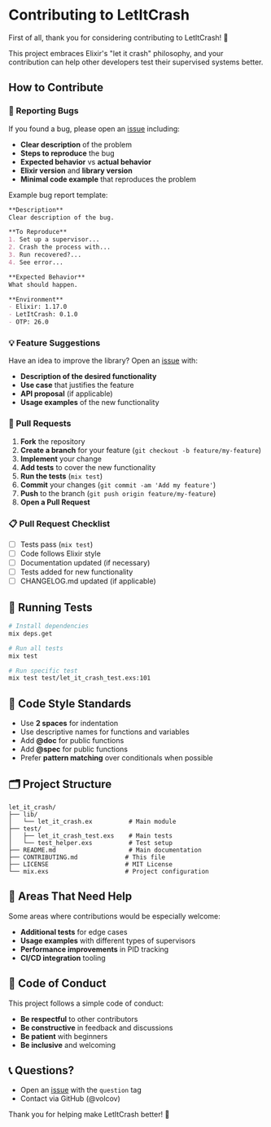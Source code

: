 # Contributing to LetItCrash

First of all, thank you for considering contributing to LetItCrash! 🎉

This project embraces Elixir's "let it crash" philosophy, and your contribution can help other developers test their supervised systems better.

## How to Contribute

### 🐛 Reporting Bugs

If you found a bug, please open an [issue](https://github.com/volcov/let_it_crash/issues) including:

- **Clear description** of the problem
- **Steps to reproduce** the bug
- **Expected behavior** vs **actual behavior**
- **Elixir version** and **library version**
- **Minimal code example** that reproduces the problem

Example bug report template:
```markdown
**Description**
Clear description of the bug.

**To Reproduce**
1. Set up a supervisor...
2. Crash the process with...
3. Run recovered?...
4. See error...

**Expected Behavior**
What should happen.

**Environment**
- Elixir: 1.17.0
- LetItCrash: 0.1.0
- OTP: 26.0
```

### 💡 Feature Suggestions

Have an idea to improve the library? Open an [issue](https://github.com/volcov/let_it_crash/issues) with:

- **Description of the desired functionality**
- **Use case** that justifies the feature
- **API proposal** (if applicable)
- **Usage examples** of the new functionality

### 🔧 Pull Requests

1. **Fork** the repository
2. **Create a branch** for your feature (`git checkout -b feature/my-feature`)
3. **Implement** your change
4. **Add tests** to cover the new functionality
5. **Run the tests** (`mix test`)
6. **Commit** your changes (`git commit -am 'Add my feature'`)
7. **Push** to the branch (`git push origin feature/my-feature`)
8. **Open a Pull Request**

### 📋 Pull Request Checklist

- [ ] Tests pass (`mix test`)
- [ ] Code follows Elixir style
- [ ] Documentation updated (if necessary)
- [ ] Tests added for new functionality
- [ ] CHANGELOG.md updated (if applicable)

## 🧪 Running Tests

```bash
# Install dependencies
mix deps.get

# Run all tests
mix test

# Run specific test
mix test test/let_it_crash_test.exs:101
```

## 📝 Code Style Standards

- Use **2 spaces** for indentation
- Use descriptive names for functions and variables
- Add **@doc** for public functions
- Add **@spec** for public functions
- Prefer **pattern matching** over conditionals when possible

## 🗂️ Project Structure

```
let_it_crash/
├── lib/
│   └── let_it_crash.ex          # Main module
├── test/
│   ├── let_it_crash_test.exs    # Main tests  
│   └── test_helper.exs          # Test setup
├── README.md                    # Main documentation
├── CONTRIBUTING.md             # This file
├── LICENSE                     # MIT License
└── mix.exs                     # Project configuration
```

## 🎯 Areas That Need Help

Some areas where contributions would be especially welcome:

- **Additional tests** for edge cases
- **Usage examples** with different types of supervisors
- **Performance improvements** in PID tracking
- **CI/CD integration** tooling

## 🤝 Code of Conduct

This project follows a simple code of conduct:

- **Be respectful** to other contributors
- **Be constructive** in feedback and discussions  
- **Be patient** with beginners
- **Be inclusive** and welcoming

## 📞 Questions?

- Open an [issue](https://github.com/volcov/let_it_crash/issues) with the `question` tag
- Contact via GitHub (@volcov)

Thank you for helping make LetItCrash better! 🚀
